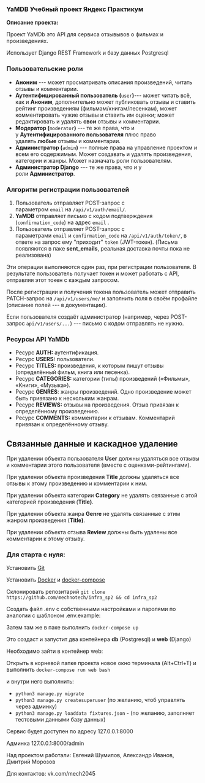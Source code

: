 ### YaMDB Учебный проект Яндекс Практикум

**Описание проекта:**

Проект YaMDb это API для сервиса отзывывов о фильмах и произведениях. 

Использует Django REST Framework и базу данных Postgresql

### Пользовательские роли

-   **Аноним** --- может просматривать описания произведений, читать отзывы и комментарии.
-   **Аутентифицированный пользователь (**`user`**)**--- может читать всё, как и **Аноним**, дополнительно может публиковать отзывы и ставить рейтинг произведениям (фильмам/книгам/песенкам), может комментировать чужие отзывы и ставить им оценки; может редактировать и удалять **свои** отзывы и комментарии.
-   **Модератор (**`moderator`**)** --- те же права, что и у **Аутентифицированного пользователя** плюс право удалять **любые** отзывы и комментарии.
-   **Администратор (**`admin`**)** --- полные права на управление проектом и всем его содержимым. Может создавать и удалять произведения, категории и жанры. Может назначать роли пользователям.
-   **Администратор Django** --- те же права, что и у роли **Администратор**.

### Алгоритм регистрации пользователей

1.  Пользователь отправляет POST-запрос с параметром `email` на `/api/v1/auth/email/`.
2.  **YaMDB** отправляет письмо с кодом подтверждения (`confirmation_code`) на адрес `email` .
3.  Пользователь отправляет POST-запрос с параметрами `email` и `confirmation_code` на `/api/v1/auth/token/`, в ответе на запрос ему "приходит" `token` (JWT-токен). (Письма появляются в паке **sent_emails**, реальная доставка почты пока не реализована)

Эти операции выполняются один раз, при регистрации пользователя. В результате пользователь получает токен и может работать с API, отправляя этот токен с каждым запросом.

После регистрации и получения токена пользователь может отправить PATCH-запрос на `/api/v1/users/me/` и заполнить поля в своём профайле (описание полей --- в документации).

Если пользователя создаёт администратор (например, через POST-запрос `api/v1/users/...`) --- письмо с кодом отправлять не нужно.


### Ресурсы API **YaMDb**

-   Ресурс **AUTH:** аутентификация.
-   Ресурс **USERS:** пользователи.
-   Ресурс **TITLES:** произведения, к которым пишут отзывы (определённый фильм, книга или песенка).
-   Ресурс **CATEGORIES:** категории (типы) произведений («Фильмы», «Книги», «Музыка»).
-   Ресурс **GENRES**: жанры произведений. Одно произведение может быть привязано к нескольким жанрам.
-   Ресурс **REVIEWS:** отзывы на произведения. Отзыв привязан к определённому произведению.
-   Ресурс **COMMENTS:** комментарии к отзывам. Комментарий привязан к определённому отзыву.


Связанные данные и каскадное удаление
-------------------------------------

При удалении объекта пользователя **User** должны удаляться все отзывы и комментарии этого пользователя (вместе с оценками-рейтингами).

При удалении объекта произведения **Title** должны удаляться все отзывы к этому произведению и комментарии к ним.

При удалении объекта категории **Category** не удалять связанные с этой категорией произведения (**Title)**.

При удалении объекта жанра **Genre** не удалять связанные с этим жанром произведения (**Title)**.

При удалении объекта отзыва **Review** должны быть удалены все комментарии к этому отзыву.


### Для старта с нуля:

Установить [Git](https://github.com/git-guides/install-git)

Установить [Docker](https://docs.docker.com/engine/install/) и [docker-compose](https://docs.docker.com/compose/install/#install-compose)

Склонировать репозитарий `git clone https://github.com/mechnotech/infra_sp2 && cd infra_sp2`

Cоздать файл .env c собственными настройками и паролями  по аналогии с шаблоном .env.example:

Затем там же в паке выполнить `docker-compose up`

Это создаст и запустит два контейнера **db** (Postgresql) и **web** (Django)

Необходимо зайти в контейнер web: 

Открыть в корневой папке проекта новое окно терминала (Alt+Ctrl+T) и выполнить `docker-compose run web bash`

и внутри него выполнить:

- `python3 manage.py migrate`
- `python3 manage.py createsuperuser` (по желанию, чтоб управлять через админку)
- `python3 manage.py loaddata fixtures.json` - (по желанию, заполняет тестовыми данными базу данных)

Сервис будет доступен по адресу 127.0.0.1:8000

Админка 127.0.0.1:8000/admin

Над проектом работали: Евгений Шумилов, Александр Иванов, Дмитрий Морозов

Для контактов: vk.com/mech2045 
